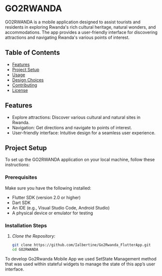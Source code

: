 # GO2RWANDA

GO2RWANDA is a mobile application designed to assist tourists and residents in exploring Rwanda's rich cultural heritage, natural wonders, and accommodations. The app provides a user-friendly interface for discovering attractions and navigating Rwanda's various points of interest. 

## Table of Contents

- [Features](#features)
- [Project Setup](#project-setup)
- [Usage](#usage)
- [Design Choices](#design-choices)
- [Contributing](#contributing)
- [License](#license)

## Features

- Explore attractions: Discover various cultural and natural sites in Rwanda.
- Navigation: Get directions and navigate to points of interest.
- User-friendly interface: Intuitive design for a seamless user experience.

## Project Setup

To set up the GO2RWANDA application on your local machine, follow these instructions:

### Prerequisites

Make sure you have the following installed:

- Flutter SDK (version 2.0 or higher)
- Dart SDK
- An IDE (e.g., Visual Studio Code, Android Studio)
- A physical device or emulator for testing

### Installation Steps

1. *Clone the Repository:*
   ```bash
   git clone https://github.com/Ialbertine/Go2Rwanda_FlutterApp.git
   cd GO2RWANDA
   
To develop Go2Rwanda Mobile App we used SetState Management method that was used within stateful widgets to manage the state of this app’s user interface.
